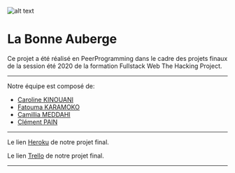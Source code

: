 ![alt text](https://www.thehackingproject.org/packs/packs/static_pages/assets/images/navbar_logo_purple-1716fe510ac40a15c0e8cd79408de383.png "Logo The Hacking Project")

# La Bonne Auberge

Ce projet a été réalisé en PeerProgramming dans le cadre des projets finaux de la session été 2020 de la formation Fullstack Web The Hacking Project.

---

Notre équipe est composé de:

- [Caroline KINOUANI](https://github.com/oumasma)
- [Fatouma KARAMOKO](https://github.com/FatoumaKara)
- [Camillia MEDDAHI](https://github.com/Camillia-MEDDAHI)
- [Clément PAIN](https://github.com/ClementPain)

---

Le lien [Heroku](https://labonneauberge.herokuapp.com/) de notre projet final.

Le lien [Trello](https://trello.com/b/IhG23Mib/projet-final-la-belle-auberge) de notre projet final.

---
